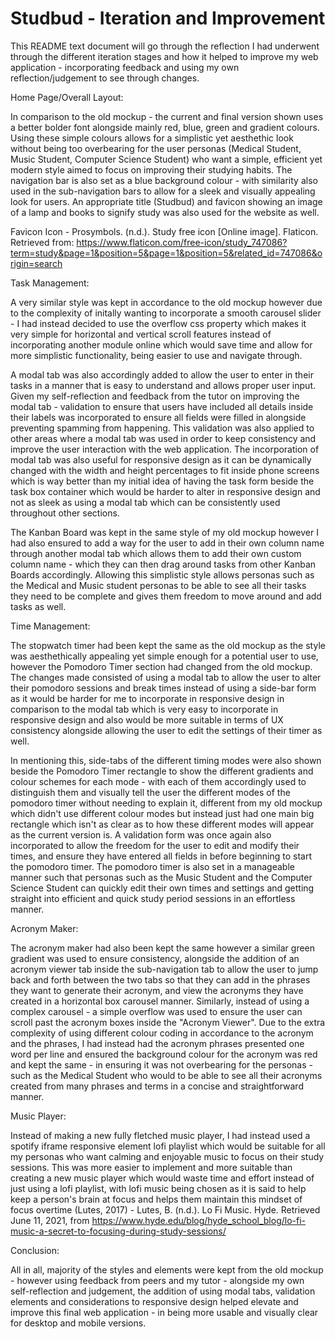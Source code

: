 # Studbud -  Iteration and Improvement

This README text document will go through the reflection I had underwent through the different iteration stages and how it helped to improve my web application - incorporating feedback and using my own reflection/judgement to see through changes.

Home Page/Overall Layout:

In comparison to the old mockup - the current and final version shown uses a better bolder font alongside mainly red, blue, green and gradient colours. Using these simple colours allows for a simplistic yet aesthethic look without being too overbearing for the user personas (Medical Student, Music Student, Computer Science Student) who want a simple, efficient yet modern style aimed to focus on improving their studying habits. The navigation bar is also set as a blue background colour - with similarity also used in the sub-navigation bars to allow for a sleek and visually appealing look for users. An appropriate title (Studbud) and favicon showing an image of a lamp and books to signify study was also used for the website as well. 

Favicon Icon - Prosymbols. (n.d.). Study free icon [Online image]. Flaticon. Retrieved from: https://www.flaticon.com/free-icon/study_747086?term=study&page=1&position=5&page=1&position=5&related_id=747086&origin=search

Task Management:

A very similar style was kept in accordance to the old mockup however due to the complexity of initally wanting to incorporate a smooth carousel slider - I had instead decided to use the overflow css property which makes it very simple for horizontal and vertical scroll features instead of incorporating another module online which would save time and allow for more simplistic functionality, being easier to use and navigate through. 

A modal tab was also accordingly added to allow the user to enter in their tasks in a manner that is easy to understand and allows proper user input. Given my self-reflection and feedback from the tutor on improving the modal tab - validation to ensure that users have included all details inside their labels was incorporated to ensure all fields were filled in alongside preventing spamming from happening. This validation was also applied to other areas where a modal tab was used in order to keep consistency and improve the user interaction with the web application. The incorporation of modal tab was also useful for responsive design as it can be dynamically changed with the width and height percentages to fit inside phone screens which is way better than my initial idea of having the task form beside the task box container which would be harder to alter in responsive design and not as sleek as using a modal tab which can be consistently used throughout other sections. 

The Kanban Board was kept in the same style of my old mockup however I had also ensured to add a way for the user to add in their own column name through another modal tab which allows them to add their own custom column name - which they can then drag around tasks from other Kanban Boards accordingly. Allowing this simplistic style allows personas such as the Medical and Music student personas to be able to see all their tasks they need to be complete and gives them freedom to move around and add tasks as well. 

Time Management:

The stopwatch timer had been kept the same as the old mockup as the style was aesthethically appealing yet simple enough for a potential user to use, however the Pomodoro Timer section had changed from the old mockup. The changes made consisted of using a modal tab to allow the user to alter their pomodoro sessions and break times instead of using a side-bar form as it would be harder for me to incorporate in responsive design in comparison to the modal tab which is very easy to incorporate in responsive design and also would be more suitable in terms of UX consistency alongside allowing the user to edit the settings of their timer as well. 

In mentioning this, side-tabs of the different timing modes were also shown beside the Pomodoro Timer rectangle to show the different gradients and colour schemes for each mode - with each of them accordingly used to distinguish them and visually tell the user the different modes of the pomodoro timer without needing to explain it, different from my old mockup which didn't use different colour modes but instead just had one main big rectangle which isn't as clear as to how these different modes will appear as the current version is. A validation form was once again also incorporated to allow the freedom for the user to edit and modify their times, and ensure they have entered all fields in before beginning to start the pomodoro timer. The pomodoro timer is also set in a manageable manner such that personas such as the Music Student and the Computer Science Student can quickly edit their own times and settings and getting straight into efficient and quick study period sessions in an effortless manner. 

Acronym Maker:

The acronym maker had also been kept the same however a similar green gradient was used to ensure consistency, alongside the addition of an acronym viewer tab inside the sub-navigation tab to allow the user to jump back and forth between the two tabs so that they can add in the phrases they want to generate their acronym, and view the acronyms they have created in a horizontal box carousel manner. Similarly, instead of using a complex carousel - a simple overflow was used to ensure the user can scroll past the acronym boxes inside the "Acronym Viewer". Due to the extra complexity of using different colour coding in accordance to the acronym and the phrases, I had instead had the acronym phrases presented one word per line and ensured the background colour for the acronym was red and kept the same - in ensuring it was not overbearing for the personas - such as the Medical Student who would to be able to see all their acronyms created from many phrases and terms in a concise and straightforward manner.

Music Player:

Instead of making a new fully fletched music player, I had instead used a spotify iframe responsive element lofi playlist which would be suitable for all my personas who want calming and enjoyable music to focus on their study sessions. This was more easier to implement and more suitable than creating a new music player which would waste time and effort instead of just using a lofi playlist, with lofi music being chosen as it is said to help keep a person's brain at focus and helps them maintain this mindset of focus overtime (Lutes, 2017) - Lutes, B. (n.d.). Lo Fi Music. Hyde. Retrieved June 11, 2021, from https://www.hyde.edu/blog/hyde_school_blog/lo-fi-music-a-secret-to-focusing-during-study-sessions/

Conclusion:

All in all, majority of the styles and elements were kept from the old mockup - however using feedback from peers and my tutor - alongside my own self-reflection and judgement, the addition of using modal tabs, validation elements and considerations to responsive design helped elevate and improve this final web application - in being more usable and visually clear for desktop and mobile versions. 


